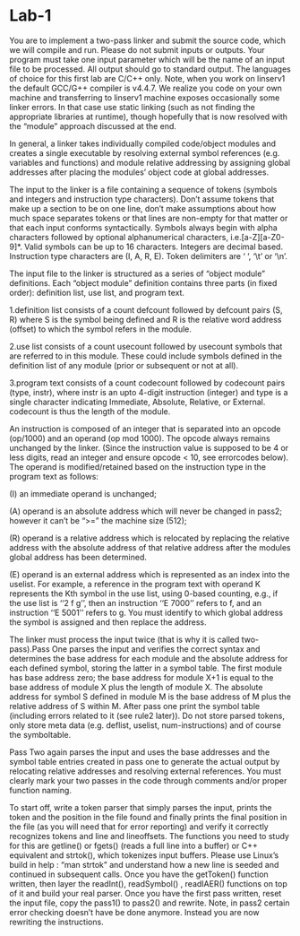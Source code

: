 # Lab-1
You are to implement a two-pass linker and submit the source code, which we will compile and run. Please do not submit inputs or outputs. Your program must take one input parameter which will be the name of an input file to be processed. 
All output should go to standard output. The languages of choice for this first lab are C/C++ only. Note, when you work on linserv1 the default GCC/G++ compiler is v4.4.7. 
We realize you code on your own machine and transferring to linserv1 machine exposes occasionally some linker errors. In that case use static linking (such as not finding the appropriate libraries at runtime), though hopefully that is now resolved with the “module” approach discussed at the end.

In general, a linker takes individually compiled code/object modules and creates a single executable by resolving external symbol references (e.g. variables and functions) and module relative addressing by assigning global addresses after placing the modules’ object code at global addresses.

The input to the linker is a file containing a sequence of tokens (symbols and integers and instruction type characters). Don’t assume tokens that make up a section to be on one line, don’t make assumptions about how much space separates tokens or that lines are non-empty for that matter or that each input conforms syntactically. Symbols always begin with alpha characters followed by optional alphanumerical characters, i.e.[a-Z][a-Z0-9]*. Valid symbols can be up to 16 characters. Integers are decimal based. Instruction type characters are (I, A, R, E). Token delimiters are ‘ ‘, ‘\t’ or ‘\n’.

The input file to the linker is structured as a series of “object module” definitions.
Each “object module” definition contains three parts (in fixed order): definition list, use list, and program text.

1.definition list consists of a count defcount followed by defcount pairs (S, R) where S is the symbol being defined and R is the relative word address (offset) to which the symbol refers in the module.

2.use list consists of a count usecount followed by usecount symbols that are referred to in this module. These could include symbols defined in the definition list of any module (prior or subsequent or not at all).

3.program text consists of a count codecount followed by codecount pairs (type, instr), where instr is an upto 4-digit instruction (integer) and type is a single character indicating Immediate, Absolute, Relative, or External. codecount is thus the length of the module.

An instruction is composed of an integer that is separated into an opcode (op/1000) and an operand (op mod 1000). The opcode always remains unchanged by the linker. (Since the instruction value is supposed to be 4 or less digits, read an integer and ensure opcode < 10, see errorcodes below). The operand is modified/retained based on the instruction type in the program text as follows:

(I) an immediate operand is unchanged;

(A) operand is an absolute address which will never be changed in pass2; however it can’t be “>=” the machine size (512); 

(R) operand is a relative address which is relocated by replacing the relative address with the absolute address of that relative address after the modules global address has been determined.

(E) operand is an external address which is represented as an index into the uselist. For example, a reference in the program text with operand K represents the Kth symbol in the use list, using 0-based counting, e.g., if the use list is ‘‘2 f g’’, then an instruction ‘‘E 7000’’ refers to f, and an instruction ‘‘E 5001’’ refers to g. You must identify to which global address the symbol is assigned and then replace the address.

The linker must process the input twice (that is why it is called two-pass).Pass One parses the input and verifies the correct syntax and determines the base address for each module and the absolute address for each defined symbol, storing the latter in a symbol table. The first module has base address zero; the base address for module X+1 is equal to the base address of module X plus the length of module X. The absolute address for symbol S defined in module M is the base address of M plus the relative address of S within M. After
pass one print the symbol table (including errors related to it (see rule2 later)). Do not store parsed tokens, only store meta data (e.g. deflist, uselist, num-instructions) and of course the symboltable.

Pass Two again parses the input and uses the base addresses and the symbol table entries created in pass one to generate the actual output by relocating relative addresses and resolving external references.
You must clearly mark your two passes in the code through comments and/or proper function naming.

To start off, write a token parser that simply parses the input, prints the token and the position in the file found and finally prints the final position in the file (as you will need that for error reporting) and verify it correctly recognizes tokens and line and lineoffsets. The functions you need to study for this are getline() or fgets() (reads a full line into a buffer) or C++ equivalent and strtok(), which tokenizes input buffers. Please use Linux’s build in help : “man strtok” and understand how a new line is seeded and continued in subsequent calls.
Once you have the getToken() function written, then layer the readInt(), readSymbol() , readIAER() functions on top of it and build your real parser. Once you have the first pass written, reset the input file, copy the pass1() to pass2() and rewrite. Note, in pass2 certain error checking doesn’t have be done anymore. Instead you are now rewriting the instructions.
